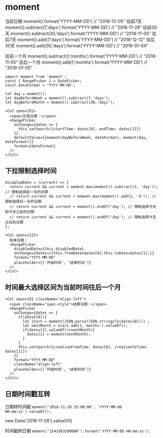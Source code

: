 # moment

当前日期 moment().format('YYYY-MM-DD') // "2018-12-05"
往前7天  moment().subtract(7,'days').format('YYYY-MM-DD')  // "2018-11-28"
往前30天 moment().subtract(30,'days').format('YYYY-MM-DD') // "2018-11-05"
往后7天  moment().add(7,'days').format('YYYY-MM-DD')  // "2018-12-12"
往后30天 moment().add(30,'days').format('YYYY-MM-DD') // "2019-01-04"

往前一个月 moment().subtract(1,'months').format('YYYY-MM-DD') // "2018-11-05"
往后一个月 moment().add(1,'months').format('YYYY-MM-DD') // "2019-01-05"

```
import moment from 'moment';
const { RangePicker } = DatePicker;
const dateFormat = 'YYYY-MM-DD';

let day = moment();
let dayBeforeWeek = moment().subtract(7,'days');
let dayBeforeMonth = moment().subtract(30,'days');

<Col span={8}>
  <span>交易日期：</span>
  <RangePicker
    onChange={dates => {
      this.setSearch({startTime: dates[0], endTime: dates[1]})
    }}
    defaultValue={[moment(dayBeforeWeek, dateFormat), moment(day, dateFormat)]}
    format={dateFormat}
  />
</Col>
```

## 下拉限制选择时间
```
disabledDate = (current) => {
  return current && current > moment.max(moment().subtract(1, 'day')); // 限制选择前一天的日期
  // return current && current > moment.max(moment().add(1, 'd')); // 限制选择后一天的日期
  // return current && current > moment().endOf('day'); // 限制选择今天和今天之前的日期
  // return current && current < moment().endOf('day'); // 限制选择今天之后的日期
};

<Col span={12}>
  账单日期：
  <RangePicker
    disabledDate={this.disabledDate}
    onChange={dates=>{this.fromDate=dates[0];this.toDate=dates[1];}}
    format="YYYY-MM-DD"
    placeholder={['开始时间', '结束时间']}
  />
</Col>
```

## 时间最大选择区间为当前时间往后一个月
```
<Col span={8} className="align-left">
  <span className="span-style">结算日期：</span>
  <RangePicker
    onChange={dates => {
      if(dates[0]){
        let start = moment(JSON.parse(JSON.stringify(dates[0]))) ;
        let nextMonth = start.add(1,'months').valueOf();
        if(dates[1].valueOf()>nextMonth){
          dates[1] = moment(nextMonth);
        }
      }
      this.setSearch({creationFromTime: dates[0], creationToTime: dates[1]})
    }}
    format="YYYY-MM-DD"
    className="align-left"
    placeholder={['开始时间', '结束时间']}
  />
</Col>
```

## 日期时间戳互转
日期转时间戳
`moment('2018-11-28 15:00:00', 'YYYY-MM-DD HH:mm:ss').valueOf();`

new Date('2018-11-28').valueOf()

时间戳转日期
`moment('1543363200000').format('YYYY-MM-DD HH:mm:ss');`
